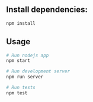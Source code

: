 ## Install dependencies:

```bash
npm install
```

## Usage

```bash
# Run nodejs app
npm start

# Run development server
npm run server

# Run tests
npm test
```
